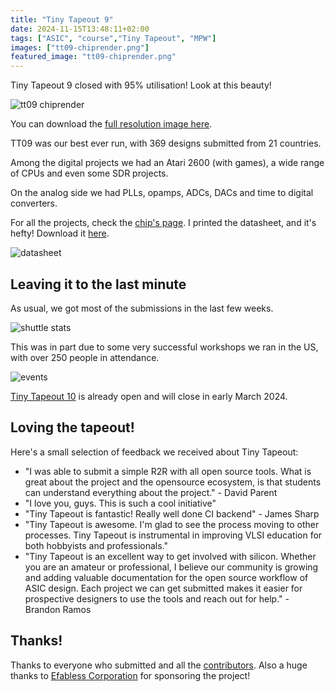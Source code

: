 ```yaml
---
title: "Tiny Tapeout 9"
date: 2024-11-15T13:48:11+02:00
tags: ["ASIC", "course","Tiny Tapeout", "MPW"]
images: ["tt09-chiprender.png"]
featured_image: "tt09-chiprender.png"
---
```


Tiny Tapeout 9 closed with 95% utilisation! Look at this beauty!

![tt09 chiprender](/tt09-chiprender.png)

You can download the [full resolution image here](https://github.com/TinyTapeout/tinytapeout-chip-renders/blob/main/shuttles/tt09/full_gds.png).

TT09 was our best ever run, with 369 designs submitted from 21 countries.

Among the digital projects we had an Atari 2600 (with games), a wide range of CPUs and even some SDR projects.

On the analog side we had PLLs, opamps, ADCs, DACs and time to digital converters.

For all the projects, check the [chip's page](https://tinytapeout.com/runs/tt09).
I printed the datasheet, and it's hefty! Download it [here](https://tinytapeout.github.io/tinytapeout-09/datasheet.pdf).

![datasheet](/tt09-datasheet.jpg)

## Leaving it to the last minute

As usual, we got most of the submissions in the last few weeks.

![shuttle stats](/tt09-shuttle-stats.png)

This was in part due to some very successful workshops we ran in the US, with over 250 people in attendance.

![events](/ucsd_and_stanford_events.jpeg)

[Tiny Tapeout 10](https://tinytapeout.com) is already open and will close in early March 2024.

## Loving the tapeout!

Here's a small selection of feedback we received about Tiny Tapeout:

* "I was able to submit a simple R2R with all open source tools.  What is great about the project and the opensource ecosystem, is that students can understand everything about the project." - David Parent
* "I love you, guys. This is such a cool initiative"
* "Tiny Tapeout is fantastic! Really well done CI backend" - James Sharp
* "Tiny Tapeout is awesome. I'm glad to see the process moving to other processes. Tiny Tapeout is instrumental in improving VLSI education for both hobbyists and professionals."
* "Tiny Tapeout is an excellent way to get involved with silicon. Whether you are an amateur or professional, I believe our community is growing and adding valuable documentation for the open source workflow of ASIC design. Each project we can get submitted makes it easier for prospective designers to use the tools and reach out for help." - Brandon Ramos

## Thanks!

Thanks to everyone who submitted and all the [contributors](https://tinytapeout.com/credits). Also a huge thanks to [Efabless Corporation](https://efabless.com/) for sponsoring the project!
